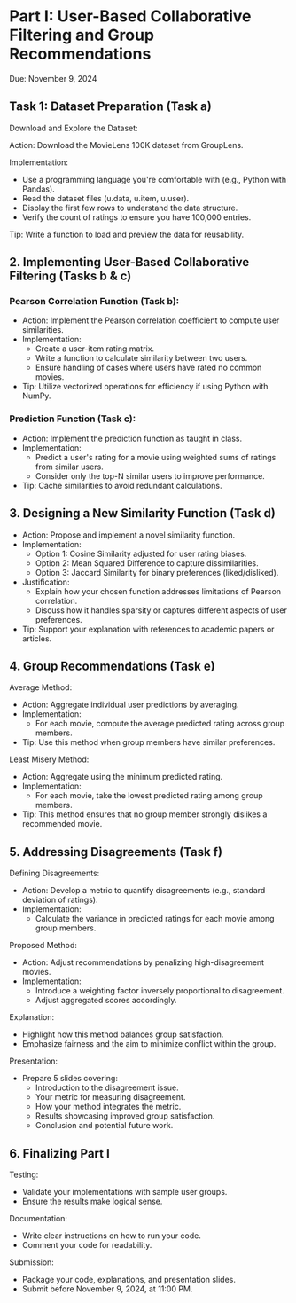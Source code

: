 # Part I: User-Based Collaborative Filtering and Group Recommendations

Due: November 9, 2024

## Task 1: Dataset Preparation (Task a)

Download and Explore the Dataset:

Action: Download the MovieLens 100K dataset from GroupLens.

Implementation:

- Use a programming language you're comfortable with (e.g., Python with Pandas).
- Read the dataset files (u.data, u.item, u.user).
- Display the first few rows to understand the data structure.
- Verify the count of ratings to ensure you have 100,000 entries.

Tip: Write a function to load and preview the data for reusability.

## 2. Implementing User-Based Collaborative Filtering (Tasks b & c)

### Pearson Correlation Function (Task b):

- Action: Implement the Pearson correlation coefficient to compute user similarities.
- Implementation:
  - Create a user-item rating matrix.
  - Write a function to calculate similarity between two users.
  - Ensure handling of cases where users have rated no common movies.
- Tip: Utilize vectorized operations for efficiency if using Python with NumPy.

### Prediction Function (Task c):

- Action: Implement the prediction function as taught in class.
- Implementation:
  - Predict a user's rating for a movie using weighted sums of ratings from similar users.
  - Consider only the top-N similar users to improve performance.
- Tip: Cache similarities to avoid redundant calculations.

## 3. Designing a New Similarity Function (Task d)

- Action: Propose and implement a novel similarity function.
- Implementation:
  - Option 1: Cosine Similarity adjusted for user rating biases.
  - Option 2: Mean Squared Difference to capture dissimilarities.
  - Option 3: Jaccard Similarity for binary preferences (liked/disliked).
- Justification:
  - Explain how your chosen function addresses limitations of Pearson correlation.
  - Discuss how it handles sparsity or captures different aspects of user preferences.
- Tip: Support your explanation with references to academic papers or articles.

## 4. Group Recommendations (Task e)

Average Method:

- Action: Aggregate individual user predictions by averaging.
- Implementation:
  - For each movie, compute the average predicted rating across group members.
- Tip: Use this method when group members have similar preferences.

Least Misery Method:

- Action: Aggregate using the minimum predicted rating.
- Implementation:
  - For each movie, take the lowest predicted rating among group members.
- Tip: This method ensures that no group member strongly dislikes a recommended movie.

## 5. Addressing Disagreements (Task f)

Defining Disagreements:

- Action: Develop a metric to quantify disagreements (e.g., standard deviation of ratings).
- Implementation:
  - Calculate the variance in predicted ratings for each movie among group members.

Proposed Method:

- Action: Adjust recommendations by penalizing high-disagreement movies.
- Implementation:
  - Introduce a weighting factor inversely proportional to disagreement.
  - Adjust aggregated scores accordingly.

Explanation:

- Highlight how this method balances group satisfaction.
- Emphasize fairness and the aim to minimize conflict within the group.

Presentation:

- Prepare 5 slides covering:
  - Introduction to the disagreement issue.
  - Your metric for measuring disagreement.
  - How your method integrates the metric.
  - Results showcasing improved group satisfaction.
  - Conclusion and potential future work.

## 6. Finalizing Part I

Testing:

- Validate your implementations with sample user groups.
- Ensure the results make logical sense.

Documentation:

- Write clear instructions on how to run your code.
- Comment your code for readability.

Submission:

- Package your code, explanations, and presentation slides.
- Submit before November 9, 2024, at 11:00 PM.
